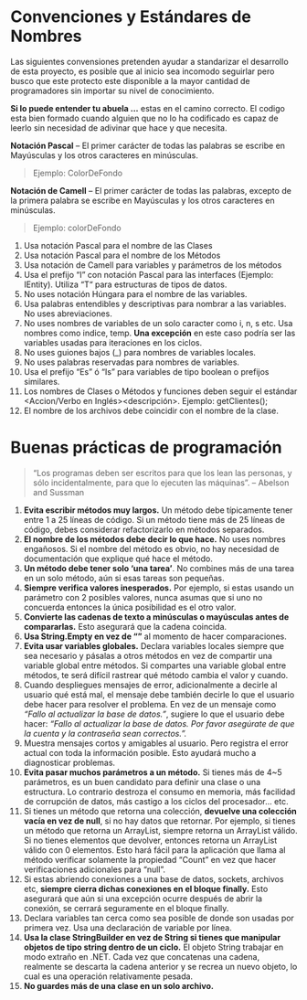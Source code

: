 # Convenciones y Estándares de Nombres

Las siguientes convensiones pretenden ayudar a standarizar el desarrollo de esta proyecto, es posible que al inicio sea incomodo seguirlar pero busco que este protecto este disponible a la mayor cantidad de programadores sin importar su nivel de conocimiento.

**Si lo puede entender tu abuela ...** estas en el camino correcto. 
El codigo esta bien formado cuando alguien que no lo ha codificado es capaz de leerlo sin necesidad de adivinar que hace y que necesita.

**Notación Pascal** – El primer carácter de todas las palabras se escribe en Mayúsculas y los otros caracteres en minúsculas.

> Ejemplo: ColorDeFondo

**Notación de Camell** – El primer carácter de todas las palabras, excepto de la primera palabra se escribe en Mayúsculas y los otros caracteres en minúsculas.

> Ejemplo: colorDeFondo

1. Usa notación Pascal para el nombre de las Clases
2. Usa notación Pascal para el nombre de los Métodos
3. Usa notación de Camell para variables y parámetros de los métodos
4. Usa el prefijo “I” con notación Pascal para las interfaces (Ejemplo: IEntity). Utiliza “T“ para estructuras de tipos de datos.
5. No uses notación Húngara para el nombre de las variables.
6. Usa palabras entendibles y descriptivas para nombrar a las variables. No uses abreviaciones.
7. No uses nombres de variables de un solo caracter como i, n, s etc. Usa nombres como indice, temp. **Una excepción** en este caso podría ser las variables usadas para iteraciones en los ciclos.
8. No uses guiones bajos (_) para nombres de variables locales.
9. No uses palabras reservadas para nombres de variables.
10. Usa el prefijo “Es” ó “Is” para variables de tipo boolean o prefijos similares.
11. Los nombres de Clases o Métodos y funciones deben seguir el estándar <Accion/Verbo en Inglés><descripción>. Ejemplo: getClientes();
12. El nombre de los archivos debe coincidir con el nombre de la clase.


 
# Buenas prácticas de programación
> “Los programas deben ser escritos para que los lean las personas, y sólo incidentalmente, para que lo ejecuten las máquinas”.
– Abelson and Sussman

1. **Evita escribir métodos muy largos.** Un método debe típicamente tener entre 1 a 25 líneas de código. Si un método tiene más de 25 líneas de código, debes considerar refactorizarlo en métodos separados.
2. **El nombre de los métodos debe decir lo que hace.** No uses nombres engañosos. Si el nombre del método es obvio, no hay necesidad de documentación que explique qué hace el método.
3. **Un método debe tener solo ‘una tarea’**. No combines más de una tarea en un solo método, aún si esas tareas son pequeñas.
4. **Siempre verifica valores inesperados.** Por ejemplo, si estas usando un parámetro con 2 posibles valores, nunca asumas que si uno no concuerda entonces la única posibilidad es el otro valor.
5. **Convierte las cadenas de texto a minúsculas o mayúsculas antes de compararlas.** Esto asegurará que la cadena coincida.
6. **Usa String.Empty en vez de “”** al momento de hacer comparaciones.
7. **Evita usar variables globales.** Declara variables locales siempre que sea necesario y pásalas a otros métodos en vez de compartir una variable global entre métodos. Si compartes una variable global entre métodos, te será difícil rastrear qué método cambia el valor y cuando.
8. Cuando despliegues mensajes de error, adicionalmente a decirle al usuario qué está mal, el mensaje debe también decirle lo que el usuario debe hacer para resolver el problema. En vez de un mensaje como *“Fallo al actualizar la base de datos.”*, sugiere lo que el usuario debe hacer: *“Fallo al actualizar la base de datos. Por favor asegúrate de que la cuenta y la contraseña sean correctos.”.*
9. Muestra mensajes cortos y amigables al usuario. Pero registra el error actual con toda la información posible. Esto ayudará mucho a diagnosticar problemas.
10. **Evita pasar muchos parámetros a un método.** Si tienes más de 4~5 parámetros, es un buen candidato para definir una clase o una estructura. Lo contrario destroza el consumo en memoria, más facilidad de corrupción de datos, más castigo a los ciclos del procesador... etc.
11. Si tienes un método que retorna una colección, **devuelve una colección vacía en vez de null**, si no hay datos que retornar. Por ejemplo, si tienes un método que retorna un ArrayList, siempre retorna un ArrayList válido. Si no tienes elementos que devolver, entonces retorna un ArrayList válido con 0 elementos. Esto hará fácil para la aplicación que llama al método verificar solamente la propiedad “Count” en vez que hacer verificaciones adicionales para “null”.
12. Si estas abriendo conexiones a una base de datos, sockets, archivos etc, **siempre cierra dichas conexiones en el bloque finally.** Esto asegurará que aún si una excepción ocurre después de abrir la conexión, se cerrará seguramente en el bloque finally.
13. Declara variables tan cerca como sea posible de donde son usadas por primera vez. Usa una declaración de variable por línea.
14. **Usa la clase StringBuilder en vez de String si tienes que manipular objetos de tipo string dentro de un ciclo.** El objeto String trabajar en modo extraño en .NET. Cada vez que concatenas una cadena, realmente se descarta la cadena anterior y se recrea un nuevo objeto, lo cual es una operación relativamente pesada.
15. **No guardes más de una clase en un solo archivo.**


  








